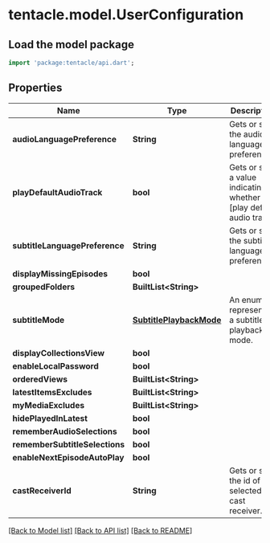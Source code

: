 # tentacle.model.UserConfiguration

## Load the model package
```dart
import 'package:tentacle/api.dart';
```

## Properties
Name | Type | Description | Notes
------------ | ------------- | ------------- | -------------
**audioLanguagePreference** | **String** | Gets or sets the audio language preference. | [optional] 
**playDefaultAudioTrack** | **bool** | Gets or sets a value indicating whether [play default audio track]. | [optional] 
**subtitleLanguagePreference** | **String** | Gets or sets the subtitle language preference. | [optional] 
**displayMissingEpisodes** | **bool** |  | [optional] 
**groupedFolders** | **BuiltList&lt;String&gt;** |  | [optional] 
**subtitleMode** | [**SubtitlePlaybackMode**](SubtitlePlaybackMode.md) | An enum representing a subtitle playback mode. | [optional] 
**displayCollectionsView** | **bool** |  | [optional] 
**enableLocalPassword** | **bool** |  | [optional] 
**orderedViews** | **BuiltList&lt;String&gt;** |  | [optional] 
**latestItemsExcludes** | **BuiltList&lt;String&gt;** |  | [optional] 
**myMediaExcludes** | **BuiltList&lt;String&gt;** |  | [optional] 
**hidePlayedInLatest** | **bool** |  | [optional] 
**rememberAudioSelections** | **bool** |  | [optional] 
**rememberSubtitleSelections** | **bool** |  | [optional] 
**enableNextEpisodeAutoPlay** | **bool** |  | [optional] 
**castReceiverId** | **String** | Gets or sets the id of the selected cast receiver. | [optional] 

[[Back to Model list]](../README.md#documentation-for-models) [[Back to API list]](../README.md#documentation-for-api-endpoints) [[Back to README]](../README.md)



